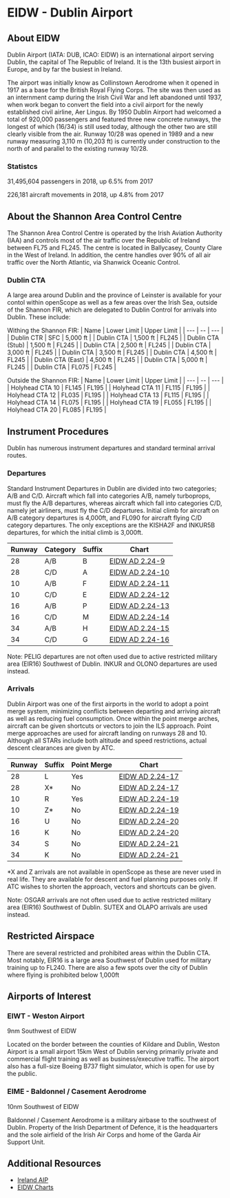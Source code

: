 # EIDW - Dublin Airport

## About EIDW
Dublin Airport (IATA: DUB, ICAO: EIDW) is an international airport serving Dublin, the capital of The Republic of Ireland. It is the 13th busiest airport in Europe, and by far the busiest in Ireland.

The airport was initially know as Collinstown Aerodrome when it opened in 1917 as a base for the British Royal Flying Corps. The site was then used as an internment camp during the Irish Civil War and left abandoned until 1937, when work began to convert the field into a civil airport for the newly established civil airline, Aer Lingus. By 1950 Dublin Airport had welcomed a total of 920,000 passengers and featured three new concrete runways, the longest of which (16/34) is still used today, although the other two are still clearly visible from the air. Runway 10/28 was opened in 1989 and a new runway measuring 3,110 m (10,203 ft) is currently under construction to the north of and parallel to the existing runway 10/28.

### Statistcs
31,495,604 passengers in 2018, up 6.5% from 2017

226,181 aircraft movements in 2018, up 4.8% from 2017

## About the Shannon Area Control Centre
The Shannon Area Control Centre is operated by the Irish Aviation Authority (IAA) and controls most of the air traffic over the Republic of Ireland between FL75 and FL245. The centre is located in Ballycasey, County Clare in the West of Ireland. In addition, the centre handles over 90% of all air traffic over the North Atlantic, via Shanwick Oceanic Control.

### Dublin CTA
A large area around Dublin and the province of Leinster is available for your contol within openScope as well as a few areas over the Irish Sea, outside of the Shannon FIR, which are delegated to Dublin Control for arrivals into Dublin. These include:

Withing the Shannon FIR:
| Name | Lower Limit | Upper Limit |
| --- | -- | --- |
| Dublin CTR | SFC | 5,000 ft |
| Dublin CTA | 1,500 ft | FL245 |
| Dublin CTA (Stub) | 1,500 ft | FL245 |
| Dublin CTA | 2,500 ft | FL245 |
| Dublin CTA | 3,000 ft | FL245 |
| Dublin CTA | 3,500 ft | FL245 |
| Dublin CTA | 4,500 ft | FL245 |
| Dublin CTA (East) | 4,500 ft | FL245 |
| Dublin CTA | 5,000 ft | FL245 |
| Dublin CTA | FL075 | FL245 |

Outside the Shannon FIR:
| Name | Lower Limit | Upper Limit |
| --- | -- | --- |
| Holyhead CTA 10 | FL145 | FL195 |
| Holyhead CTA 11 | FL115 | FL195 |
| Holyhead CTA 12 | FL035 | FL195 |
| Holyhead CTA 13 | FL115 | FL195 |
| Holyhead CTA 14 | FL075 | FL195 |
| Holyhead CTA 19 | FL055 | FL195 |
| Holyhead CTA 20 | FL085 | FL195 |

## Instrument Procedures
Dublin has numerous instrument departures and standard terminal arrival routes.

### Departures
Standard Instrument Departures in Dublin are divided into two categories; A/B and C/D. Aircraft which fall into categories A/B, namely turboprops, must fly the A/B departures, whereas aircraft which fall into categories C/D, namely jet airliners, must fly the C/D departures. Initial climb for aircraft on A/B category departures is 4,000ft, and FL090 for aircraft flying C/D category departures. The only exceptions are the KISHA2F and INKUR5B departures, for which the initial climb is 3,000ft.

| Runway | Category | Suffix | Chart |
| --- | -- | -- | --- |
| 28 | A/B | B | [EIDW AD 2.24-9](http://iaip.iaa.ie/iaip/Published%20Files/AIP%20Files/AD/Chart%20Files/EIDW/EI_AD_2_EIDW_24-9_en.pdf) |
| 28 | C/D | A | [EIDW AD 2.24-10](http://iaip.iaa.ie/iaip/Published%20Files/AIP%20Files/AD/Chart%20Files/EIDW/EI_AD_2_EIDW_24-10_en.pdf) |
| 10 | A/B | F | [EIDW AD 2.24-11](http://iaip.iaa.ie/iaip/Published%20Files/AIP%20Files/AD/Chart%20Files/EIDW/EI_AD_2_EIDW_24-11.1_en.pdf) |
| 10 | C/D | E | [EIDW AD 2.24-12](http://iaip.iaa.ie/iaip/Published%20Files/AIP%20Files/AD/Chart%20Files/EIDW/EI_AD_2_EIDW_24-12.1_en.pdf) |
| 16 | A/B | P | [EIDW AD 2.24-13](http://iaip.iaa.ie/iaip/Published%20Files/AIP%20Files/AD/Chart%20Files/EIDW/EI_AD_2_EIDW_24-13_en.pdf) |
| 16 | C/D | M | [EIDW AD 2.24-14](http://iaip.iaa.ie/iaip/Published%20Files/AIP%20Files/AD/Chart%20Files/EIDW/EI_AD_2_EIDW_24-14_en.pdf) |
| 34 | A/B | H | [EIDW AD 2.24-15](http://iaip.iaa.ie/iaip/Published%20Files/AIP%20Files/AD/Chart%20Files/EIDW/EI_AD_2_EIDW_24-15_en.pdf) |
| 34 | C/D | G | [EIDW AD 2.24-16](http://iaip.iaa.ie/iaip/Published%20Files/AIP%20Files/AD/Chart%20Files/EIDW/EI_AD_2_EIDW_24-16_en.pdf) |

Note: PELIG departures are not often used due to active restricted military area (EIR16) Southwest of Dublin. INKUR and OLONO departures are used instead.

### Arrivals
Dublin Airport was one of the first airports in the world to adopt a point merge system, minimizing conflicts between departing and arriving aircraft as well as reducing fuel consumption. Once within the point merge arches, aircraft can be given shortcuts or vectors to join the ILS approach. Point merge approaches are used for aircraft landing on runways 28 and 10. Although all STARs include both altitude and speed restrictions, actual descent clearances are given by ATC.

| Runway | Suffix | Point Merge | Chart |
| --- | -- | -- | --- |
| 28 | L | Yes | [EIDW AD 2.24-17](http://iaip.iaa.ie/iaip/Published%20Files/AIP%20Files/AD/Chart%20Files/EIDW/EI_AD_2_EIDW_24-17.1_en.pdf) |
| 28 | X* | No | [EIDW AD 2.24-17](http://iaip.iaa.ie/iaip/Published%20Files/AIP%20Files/AD/Chart%20Files/EIDW/EI_AD_2_EIDW_24-17.4_en.pdf) |
| 10 | R | Yes | [EIDW AD 2.24-19](http://iaip.iaa.ie/iaip/Published%20Files/AIP%20Files/AD/Chart%20Files/EIDW/EI_AD_2_EIDW_24-19.1_en.pdf) |
| 10 | Z* | No | [EIDW AD 2.24-19](http://iaip.iaa.ie/iaip/Published%20Files/AIP%20Files/AD/Chart%20Files/EIDW/EI_AD_2_EIDW_24-19.5_en.pdf) |
| 16 | U | No | [EIDW AD 2.24-20](http://iaip.iaa.ie/iaip/Published%20Files/AIP%20Files/AD/Chart%20Files/EIDW/EI_AD_2_EIDW_24-20_en.pdf) |
| 16 | K | No | [EIDW AD 2.24-20](http://iaip.iaa.ie/iaip/Published%20Files/AIP%20Files/AD/Chart%20Files/EIDW/EI_AD_2_EIDW_24-20_en.pdf) |
| 34 | S | No | [EIDW AD 2.24-21](http://iaip.iaa.ie/iaip/Published%20Files/AIP%20Files/AD/Chart%20Files/EIDW/EI_AD_2_EIDW_24-21_en.pdf) |
| 34 | K | No | [EIDW AD 2.24-21](http://iaip.iaa.ie/iaip/Published%20Files/AIP%20Files/AD/Chart%20Files/EIDW/EI_AD_2_EIDW_24-21_en.pdf) |

\*X and Z arrivals are not available in openScope as these are never used in real life. They are available for descent and fuel planning purposes only. If ATC wishes to shorten the approach, vectors and shortcuts can be given.

Note: OSGAR arrivals are not often used due to active restricted military area (EIR16) Southwest of Dublin. SUTEX and OLAPO arrivals are used instead.

## Restricted Airspace
There are several restricted and prohibited areas within the Dublin CTA. Most notably, EIR16 is a large area Southwest of Dublin used for military training up to FL240. There are also a few spots over the city of Dublin where flying is prohibited below 1,000ft

## Airports of Interest

### EIWT - Weston Airport  
9nm Southwest of EIDW  

Located on the border between the counties of Kildare and Dublin, Weston Airport is a small airport 15km West of Dublin serving primarily private and commercial flight training as well as business/executive traffic. The airport also has a full-size Boeing B737 flight simulator, which is open for use by the public.

### EIME - Baldonnel / Casement Aerodrome
10nm Southwest of EIDW  

Baldonnel / Casement Aerodrome is a military airbase to the southwest of Dublin. Property of the Irish Department of Defence, it is the headquarters and the sole airfield of the Irish Air Corps and home of the Garda Air Support Unit.

## Additional Resources
- <a href="http://iaip.iaa.ie/iaip/index.htm" target="_blank">Ireland AIP</a>
- <a href="http://iaip.iaa.ie/iaip/aip_eidw_charts.htm" target="_blank">EIDW Charts</a>
